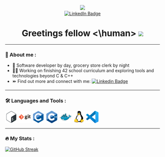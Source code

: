 <div id="header" align="center">
  <img src="https://i.giphy.com/media/v1.Y2lkPTc5MGI3NjExMDdieG1pcnV2MGw0NGVnengxYW42aHlrZHFobXg2OG05NHlneTJ5ZiZlcD12MV9pbnRlcm5hbF9naWZfYnlfaWQmY3Q9Zw/CuuSHzuc0O166MRfjt/giphy.gif" width="200"/>
</div>

<div id="badges" align="center">
  <a href="(https://www.linkedin.com/in/ejarvine/)">
    <img src="https://img.shields.io/badge/LinkedIn-blue?style=for-the-badge&logo=linkedin&logoColor=white" alt="LinkedIn Badge"/>
  </a>
</div>

<h1 align="center">
  Greetings fellow <\human>
  <img src="https://media.giphy.com/media/hvRJCLFzcasrR4ia7z/giphy.gif" width="30px"/>
</h1>
    
---

### :ribbon: About me :

- :apple: Software developer by day, grocery store clerk by night
- :woman_technologist: Working on finishing 42 school curriculum and exploring tools and technologies beyond C & C++
- :fast_forward: Find out more and connect with me: [![Linkedin Badge](https://img.shields.io/badge/-ejarvine-blue?style=flat&logo=Linkedin&logoColor=white)](https://www.linkedin.com/in/ejarvine/)

---

### :hammer_and_wrench: Languages and Tools :

<div>
  <img src="https://github.com/devicons/devicon/blob/master/icons/bash/bash-original.svg" title="Bash" **alt="Bash" width="40" height="40"/>
  <img src="https://github.com/devicons/devicon/blob/master/icons/git/git-original-wordmark.svg" title="Git" **alt="Git" width="40" height="40"/>
  <img src="https://github.com/devicons/devicon/blob/master/icons/c/c-original.svg" title="C" **alt="C" width="40" height="40"/>
  <img src="https://github.com/devicons/devicon/blob/master/icons/cplusplus/cplusplus-original.svg" title="C" **alt="C" width="40" height="40"/>
  <img src="https://github.com/devicons/devicon/blob/master/icons/docker/docker-original.svg" title="C" **alt="C" width="40" height="40"/>
  <img src="https://github.com/devicons/devicon/blob/master/icons/linux/linux-original.svg" title="C" **alt="C" width="40" height="40"/>
  <img src="https://github.com/devicons/devicon/blob/master/icons/vscode/vscode-original.svg" title="C" **alt="C" width="40" height="40"/>
</div>

---

### :fire: My Stats :

[![GitHub Streak](http://github-readme-streak-stats.herokuapp.com?user=ejarvinen&theme=dark&background=000000)](https://git.io/streak-stats)
